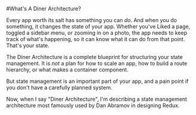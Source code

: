 #What's A Diner Architecture?

Every app worth its salt has something you can _do_. And when you do something, it changes the state of your app. Whether you've Liked a page, toggled a sidebar menu, or zooming in on a photo, the app needs to keep track of what's happening, so it can know what it can do from that point. That's your state.

The Diner Architecture is a complete blueprint for structuring your state management. It is _not_ a plan for how to scale an app, how to build a route hierarchy, or what makes a container component.

But state management is an important part of your app, and a pain point if you don't have a carefully planned system.

Now, when I say "Diner Architecture", I'm describing a state management architecture most famously used by Dan Abramov in designing Redux.